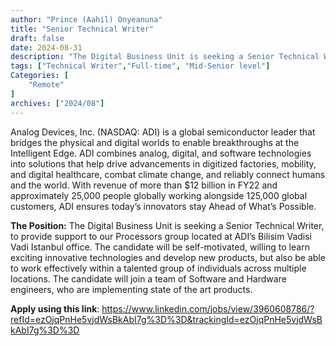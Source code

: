 ```yaml
---
author: "Prince (Aahil) Onyeanuna"
title: "Senior Technical Writer"
draft: false
date: 2024-08-31
description: "The Digital Business Unit is seeking a Senior Technical Writer, to provide support to our Processors group located at ADI’s Bilisim Vadisi Vadi Istanbul office. The candidate will be self-motivated, willing to learn exciting innovative technologies and develop new products, but also be able to work effectively within a talented group of individuals across multiple locations. The candidate will join a team of Software and Hardware engineers, who are implementing state of the art products."
tags: ["Technical Writer","Full-time", "Mid-Senior level"]
Categories: [
    "Remote"
]
archives: ["2024/08"]
---
```


Analog Devices, Inc. (NASDAQ: ADI) is a global semiconductor leader that bridges the physical and digital worlds to enable breakthroughs at the Intelligent Edge. ADI combines analog, digital, and software technologies into solutions that help drive advancements in digitized factories, mobility, and digital healthcare, combat climate change, and reliably connect humans and the world. With revenue of more than $12 billion in FY22 and approximately 25,000 people globally working alongside 125,000 global customers, ADI ensures today’s innovators stay Ahead of What’s Possible.

**The Position:** The Digital Business Unit is seeking a Senior Technical Writer, to provide support to our Processors group located at ADI’s Bilisim Vadisi Vadi Istanbul office. The candidate will be self-motivated, willing to learn exciting innovative technologies and develop new products, but also be able to work effectively within a talented group of individuals across multiple locations. The candidate will join a team of Software and Hardware engineers, who are implementing state of the art products.

**Apply using this link**: https://www.linkedin.com/jobs/view/3960608786/?refId=ezOjqPnHe5vjdWsBkAbI7g%3D%3D&trackingId=ezOjqPnHe5vjdWsBkAbI7g%3D%3D